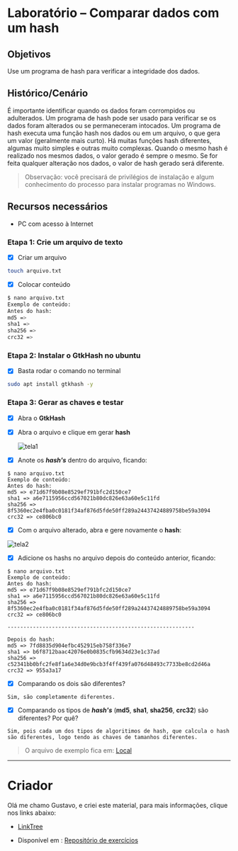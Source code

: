 

# Laboratório – Comparar dados com um hash 

## Objetivos 

Use um programa de hash para verificar a integridade dos dados. 

## Histórico/Cenário 

É importante identificar quando os dados foram corrompidos ou adulterados. Um programa de hash pode ser usado para verificar se os dados foram alterados ou se permaneceram intocados. Um programa de hash executa uma função hash nos dados ou em um arquivo, o que gera um valor (geralmente mais curto). Há muitas funções hash diferentes, algumas muito simples e outras muito complexas. Quando o mesmo hash é realizado nos mesmos dados, o valor gerado é sempre o mesmo. Se for feita qualquer alteração nos dados, o valor de hash gerado será diferente. 

>  Observação: você precisará de privilégios de instalação e algum conhecimento do processo para instalar programas no Windows. 

## Recursos necessários 

* PC com acesso à Internet 

### Etapa 1: Crie um arquivo de texto 

- [x] Criar um arquivo

```bash
touch arquivo.txt
```

- [x] Colocar conteúdo

```bash
$ nano arquivo.txt
Exemplo de conteúdo:
Antes do hash: 
md5 => 
sha1 => 
sha256 => 
crc32 => 
```

### Etapa 2: Instalar o GtkHash no ubuntu

- [x] Basta rodar o comando no terminal

```bash
sudo apt install gtkhash -y
```

  ### Etapa 3: Gerar as chaves e testar

- [x] Abra o **GtkHash**

- [x] Abra o arquivo e clique em gerar **hash**

  ![tela1](tela01.gif)

- [x] Anote os **_hash's_** dentro do arquivo, ficando:

```
$ nano arquivo.txt
Exemplo de conteúdo:
Antes do hash: 
md5 => e71d67f9b08e8529ef791bfc2d150ce7
sha1 => a6e7115956ccd567021b80dc826e63a60e5c11fd
sha256 => 8f5360ec2e4fba0c0181f34af876d5fde50ff289a24437424889758be59a3094
crc32 => ce806bc0
```

- [x] Com o arquivo alterado, abra e gere novamente o **hash**:

![tela2](tela02.gif)

- [x] Adicione os hashs no arquivo depois do conteúdo anterior, ficando:

```
$ nano arquivo.txt
Exemplo de conteúdo:
Antes do hash: 
md5 => e71d67f9b08e8529ef791bfc2d150ce7
sha1 => a6e7115956ccd567021b80dc826e63a60e5c11fd
sha256 => 8f5360ec2e4fba0c0181f34af876d5fde50ff289a24437424889758be59a3094
crc32 => ce806bc0

-----------------------------------------------------------

Depois do hash:
md5 => 7fd8835d904efbc452915eb758f336e7
sha1 => b6f8712baac42076e0b0835cfb9634d23e1c37ad
sha256 => c52341bb0bfc2fe8f1a6e34d0e9bcb3f4ff439fa076d48493c7733be8cd2d46a
crc32 => 955a3a17

```

- [x] Comparando os dois são diferentes?

```
Sim, são completamente diferentes.
```

- [x] Comparando os tipos de **_hash's_** (**md5**, **sha1**, **sha256**, **crc32**) são diferentes? Por quê?

```
Sim, pois cada um dos tipos de algoritimos de hash, que calcula o hash são diferentes, logo tendo as chaves de tamanhos diferentes. 
```



> O arquivo de exemplo fica em: [Local](exemplos/arquivo.txt)

***

# Criador
Olá me chamo Gustavo, e criei este material, para mais informações, clique nos links abaixo:

* [LinkTree](https://www.linktree.com.br/gusleaooliveira)


* Disponível em : [Repositório de exercícios](https://github.com/gusleaooliveira/materialEstudo)